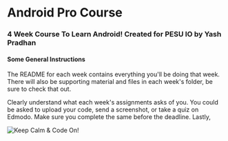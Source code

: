 # Android Pro Course
### 4 Week Course To Learn Android! Created for PESU IO by Yash Pradhan
#### Some General Instructions
The README for each week contains everything you'll be doing that week. There will also be supporting material and files in each week's folder, be sure to check that out.

Clearly understand what each week's assignments asks of you. You could be asked to upload your code, send a screenshot, or take a quiz on Edmodo. Make sure you complete the same before the deadline.
Lastly,

![Keep Calm & Code On!](https://www.spreadshirt.co.uk/image-server/v1/mp/designs/138506881,width=178,height=178/keep-calm-and-code-on-t-shirt-geek-or-nerd-coder.png)
